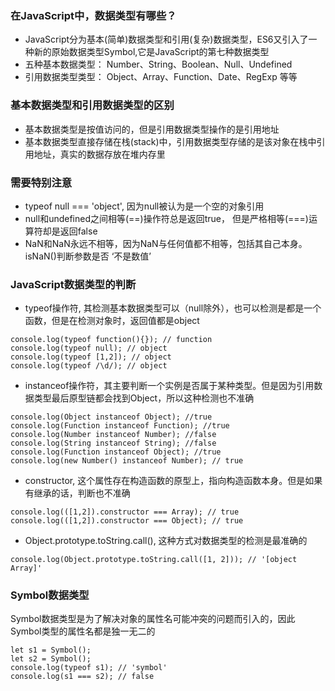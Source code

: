 ### 在JavaScript中，数据类型有哪些？
- JavaScript分为基本(简单)数据类型和引用(复杂)数据类型，ES6又引入了一种新的原始数据类型Symbol,它是JavaScript的第七种数据类型
- 五种基本数据类型： Number、String、Boolean、Null、Undefined
- 引用数据类型类型： Object、Array、Function、Date、RegExp 等等

### 基本数据类型和引用数据类型的区别
- 基本数据类型是按值访问的，但是引用数据类型操作的是引用地址
- 基本数据类型直接存储在栈(stack)中，引用数据类型存储的是该对象在栈中引用地址，真实的数据存放在堆内存里


### 需要特别注意
- typeof null === 'object', 因为null被认为是一个空的对象引用
- null和undefined之间相等(==)操作符总是返回true， 但是严格相等(===)运算符却是返回false
- NaN和NaN永远不相等，因为NaN与任何值都不相等，包括其自己本身。isNaN()判断参数是否 ‘不是数值’

### JavaScript数据类型的判断
- typeof操作符, 其检测基本数据类型可以（null除外），也可以检测是都是一个函数，但是在检测对象时，返回值都是object
```
console.log(typeof function(){}); // function
console.log(typeof null); // object
console.log(typeof [1,2]); // object
console.log(typeof /\d/); // object
```
- instanceof操作符，其主要判断一个实例是否属于某种类型。但是因为引用数据类型最后原型链都会找到Object，所以这种检测也不准确
```
console.log(Object instanceof Object); //true 
console.log(Function instanceof Function); //true 
console.log(Number instanceof Number); //false 
console.log(String instanceof String); //false 
console.log(Function instanceof Object); //true 
console.log(new Number() instanceof Number); // true
```
- constructor, 这个属性存在构造函数的原型上，指向构造函数本身。但是如果有继承的话，判断也不准确
```
console.log(([1,2]).constructor === Array); // true
console.log(([1,2]).constructor === Object); // true
```
- Object.prototype.toString.call(), 这种方式对数据类型的检测是最准确的
```
console.log(Object.prototype.toString.call([1, 2])); // '[object Array]'
```

### Symbol数据类型
Symbol数据类型是为了解决对象的属性名可能冲突的问题而引入的，因此Symbol类型的属性名都是独一无二的
```
let s1 = Symbol();
let s2 = Symbol();
console.log(typeof s1); // 'symbol'
console.log(s1 === s2); // false
```